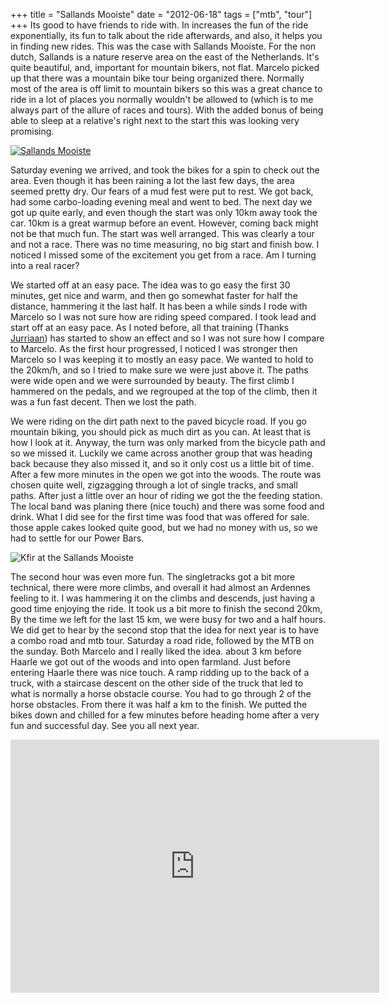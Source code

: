 +++
title = "Sallands Mooiste"
date = "2012-06-18"
tags = ["mtb", "tour"]
+++
Its good to have friends to ride with. In increases the fun of the ride exponentially, its fun to talk about the ride afterwards, and also, it helps you in finding new rides. This was the case with Sallands Mooiste. For the non dutch, Sallands is a nature reserve area on the east of the Netherlands. It's quite beautiful, and, important for mountain bikers, not flat. Marcelo picked up that there was a mountain bike tour being organized there. Normally most of the area is off limit to mountain bikers so this was a great chance to ride in a lot of places you normally wouldn't be allowed to (which is to me always part of the allure of races and tours). With the added bonus of being able to sleep at a relative's right next to the start this was looking very promising.

[![Sallands Mooiste](/images/sallandsmooiste.gif)](http://sallandsmooiste.nl)

Saturday evening we arrived, and took the bikes for a spin to check out the area. Even though it has been raining a lot the last few days, the area seemed pretty dry. Our fears of a mud fest were put to rest. We got back, had some carbo-loading evening meal and went to bed. The next day we got up quite early, and even though the start was only 10km away took the car. 10km is a great warmup before an event. However, coming back might not be that much fun. The start was well arranged. This was clearly a tour and not a race. There was no time measuring, no big start and finish bow. I noticed I missed some of the excitement you get from a race. Am I turning into a real racer?

We started off at an easy pace. The idea was to go easy the first 30 minutes, get nice and warm, and then go somewhat faster for half the distance, hammering it the last half. It has been a while sinds I rode with Marcelo so I was not sure how are riding speed compared. I took lead and start off at an easy pace. As I noted before, all that training (Thanks [Jurriaan](http://twitter.com/bikkelpunten)) has started to show an effect and so I was not sure how I compare to Marcelo. As the first hour progressed, I noticed I was stronger then Marcelo so I was keeping it to mostly an easy pace. We wanted to hold to the 20km/h, and so I tried to make sure we were just above it. The paths were wide open and we were surrounded by beauty. The first climb I hammered on the pedals, and we regrouped at the top of the climb, then it was a fun fast decent. Then we lost the path.

We were riding on the dirt path next to the paved bicycle road. If you go mountain biking, you should pick as much dirt as you can. At least that is how I look at it. Anyway, the  turn was only marked from the bicycle path and so we missed it. Luckily we came across another group that was heading back because they also missed it, and so it only cost us a little bit of time. After a few more minutes in the open we got into the woods. The route was chosen quite well, zigzagging through a lot of single tracks, and small paths. After just a little over an hour of riding we got the the feeding station. The local band was planing there (nice touch) and there was some food and drink. What I did see for the first time was food that was offered for sale. those apple cakes looked quite good, but we had no money with us, so we had to settle for our Power Bars.

![Kfir at the Sallands Mooiste](/images/sallandsmooiste-k.jpg)

The second hour was even more fun. The singletracks got a bit more technical, there were more climbs, and overall it had almost an Ardennes feeling to it. I was hammering it on the climbs and descends, just having a good time enjoying the ride. It took us a bit more to finish the second 20km, By the time we left for the last 15 km, we were busy for two and a half hours. We did get to hear by the second stop that the idea for next year is to have a combo road and mtb tour. Saturday a road ride, followed by the MTB on the sunday. Both Marcelo and I really liked the idea. about 3 km before Haarle we got out of the woods and into open farmland. Just before entering Haarle there was  nice touch. A ramp ridding up to the back of a truck, with a staircase descent on the other side of the truck that led to what is normally a horse obstacle course. You had to go through 2 of the horse obstacles. From there it was half a km to the finish. We putted the bikes down and chilled for a few minutes before heading home after a very fun and successful day. See you all next year.

<iframe height='405' width='590' frameborder='0' allowtransparency='true' scrolling='no' src='http://app.strava.com/runs/11029333/embed/75d873d75b60d5dc4b89ac28510b1394765bb8a6'></iframe>

